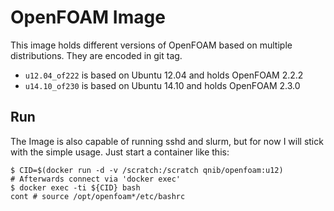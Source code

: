 OpenFOAM Image
=====================


This image holds different versions of OpenFOAM based on multiple distributions.
They are encoded in git tag.

- ```u12.04_of222``` is based on Ubuntu 12.04 and holds OpenFOAM 2.2.2
- ```u14.10_of230``` is based on Ubuntu 14.10 and holds OpenFOAM 2.3.0

## Run

The Image is also capable of running sshd and slurm, but for now I will stick with the simple usage.
Just start a container like this:

```
$ CID=$(docker run -d -v /scratch:/scratch qnib/openfoam:u12)
# Afterwards connect via 'docker exec'
$ docker exec -ti ${CID} bash
cont # source /opt/openfoam*/etc/bashrc
```
